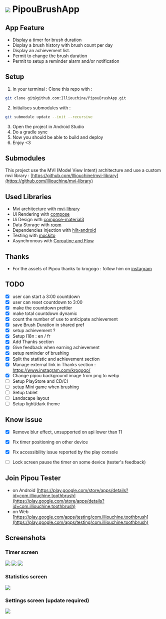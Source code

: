 # ![](screenshots/pipou-launcher.png) PipouBrushApp

## App Feature
- Display a timer for brush duration
- Display a brush history with brush count per day
- Display an achievement list.
- Permit to change the brush duration
- Permit to setup a reminder alarm and/or notification

## Setup
1. In your terminal : Clone this repo with : 
```sh
git clone git@github.com:Illiouchine/PipouBrushApp.git
```
2. Initialises submodules with :
```sh
git submodule update --init --recursive
```
3. Open the project in Android Studio
4. Do a gradle sync
5. Now you should be able to build and deploy
6. Enjoy <3

## Submodules
This project use the MVI (Model View Intent) architecture and use a custom mvi library : 
[https://github.com/Illiouchine/mvi-library](https://github.com/Illiouchine/mvi-library)

## Used Libraries
- Mvi architecture with [mvi-library](https://github.com/Illiouchine/mvi-library)
- Ui Rendering with [compose](https://developer.android.com/jetpack/compose)
- Ui Design with [compose-material3](https://developer.android.com/jetpack/androidx/releases/compose-material3?hl=en)
- Data Storage with [room](https://developer.android.com/training/data-storage/room)
- Dependencies injection with [hilt-android](https://developer.android.com/training/dependency-injection/hilt-android)
- Testing with [mockito](https://developer.android.com/training/testing/local-tests)
- Asynchronous with [Coroutine and Flow](https://developer.android.com/kotlin/flow)

## Thanks
- For the assets of Pipou thanks to krogogo : follow him on [instagram](https://www.instagram.com/krogogo/)

## TODO
- [x] user can start a 3:00 countdown
- [x] user can reset countdown to 3:00
- [x] make the countdown prettier
- [x] make total countdown dynamic
- [x] count the number of use to anticipate achievement
- [x] save Brush Duration in shared pref
- [x] setup achievement ? 
- [x] Setup I18n : en / fr
- [x] Add Thanks section
- [x] Give feedback when earning achievement
- [x] setup reminder of brushing
- [x] Split the statistic and achievement section
- [x] Manage external link in Thanks section : https://www.instagram.com/krogogo/
- [x] Change pipou background image from png to webp
- [ ] Setup PlayStore and CD/CI
- [ ] setup Mini game when brushing
- [ ] Setup tablet
- [ ] Landscape layout
- [ ] Setup light/dark theme

## Know issue
- [x] Remove blur effect, unsupported on api lower than 11
- [x] Fix timer positioning on other device
- [x] Fix accessibility issue reported by the play console
- [ ] Lock screen pause the timer on some device (tester's feedback)


## Join Pipou Tester
- on Android [https://play.google.com/store/apps/details?id=com.illiouchine.toothbrush](https://play.google.com/store/apps/details?id=com.illiouchine.toothbrush)
- on Web [https://play.google.com/apps/testing/com.illiouchine.toothbrush](https://play.google.com/apps/testing/com.illiouchine.toothbrush)

## Screenshots
### Timer screen
![](screenshots/home-idle-pixel-4a.png)
![](screenshots/home-running-pixel-4a.png)
![](screenshots/home-finished-pixel-4a.png)
### Statistics screen
![](screenshots/stat-pixel-4a.png)
### Settings screen (update required)
![](screenshots/settings-pixel-4a.png)

